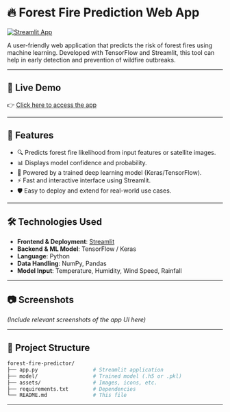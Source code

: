 
# 🔥 Forest Fire Prediction Web App

[![Streamlit App](https://img.shields.io/badge/Launch%20App-Forest%20Fire%20Prediction-brightgreen?style=for-the-badge&logo=streamlit)](https://forestfire-emjhtn8qiwinuihgjqhjbc.streamlit.app/)

A user-friendly web application that predicts the risk of forest fires using machine learning. Developed with TensorFlow and Streamlit, this tool can help in early detection and prevention of wildfire outbreaks.

---

## 🚀 Live Demo

👉 [Click here to access the app](https://forestfire-emjhtn8qiwinuihgjqhjbc.streamlit.app/)

---

## 📌 Features

- 🔍 Predicts forest fire likelihood from input features or satellite images.
- 📊 Displays model confidence and probability.
- 🧠 Powered by a trained deep learning model (Keras/TensorFlow).
- ⚡ Fast and interactive interface using Streamlit.
- 🛡️ Easy to deploy and extend for real-world use cases.

---

## 🛠️ Technologies Used

- **Frontend & Deployment**: [Streamlit](https://streamlit.io/)
- **Backend & ML Model**: TensorFlow / Keras
- **Language**: Python
- **Data Handling**: NumPy, Pandas
- **Model Input**: Temperature, Humidity, Wind Speed, Rainfall

---

## 📷 Screenshots

*(Include relevant screenshots of the app UI here)*

---

## 📂 Project Structure

```bash
forest-fire-predictor/
├── app.py                  # Streamlit application
├── model/                  # Trained model (.h5 or .pkl)
├── assets/                 # Images, icons, etc.
├── requirements.txt        # Dependencies
└── README.md               # This file
```

---

